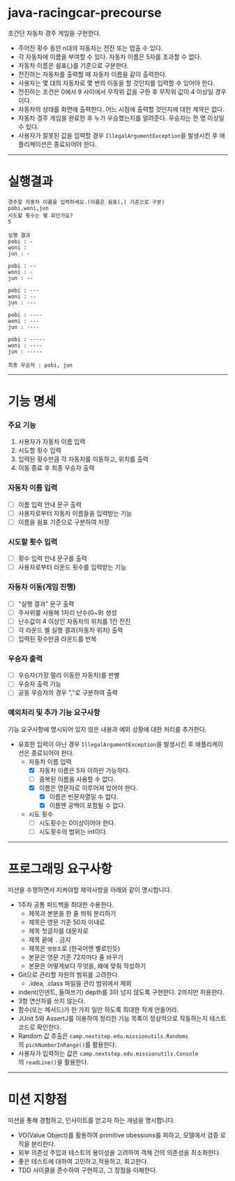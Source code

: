 # java-racingcar-precourse

초간단 자동차 경주 게임을 구현한다.

- 주어진 횟수 동안 n대의 자동차는 전진 또는 멈출 수 있다.
- 각 자동차에 이름을 부여할 수 있다. 자동차 이름은 5자를 초과할 수 없다.
- 자동차 이름은 쉼표(,)를 기준으로 구분한다.
- 전진하는 자동차를 출력할 때 자동차 이름을 같이 출력한다.
- 사용자는 몇 대의 자동차로 몇 번의 이동을 할 것인지를 입력할 수 있어야 한다.
- 전진하는 조건은 0에서 9 사이에서 무작위 값을 구한 후 무작위 값이 4 이상일 경우이다.
- 자동차의 상태를 화면에 출력한다. 어느 시점에 출력할 것인지에 대한 제약은 없다.
- 자동차 경주 게임을 완료한 후 누가 우승했는지를 알려준다. 우승자는 한 명 이상일 수 있다.
- 사용자가 잘못된 값을 입력할 경우 `IllegalArgumentException`을 발생시킨 후 애플리케이션은 종료되어야 한다.
---
# 실행결과
```text
경주할 자동차 이름을 입력하세요.(이름은 쉼표(,) 기준으로 구분)
pobi,woni,jun
시도할 횟수는 몇 회인가요?
5

실행 결과
pobi : -
woni : 
jun : -

pobi : --
woni : -
jun : --

pobi : ---
woni : --
jun : ---

pobi : ----
woni : ---
jun : ----

pobi : -----
woni : ----
jun : -----

최종 우승자 : pobi, jun
```
---
# 기능 명세
### 주요 기능

1. 사용자가 자동차 이름 입력
2. 시도할 횟수 입력
3. 입력된 횟수만큼 각 자동차를 이동하고, 위치를 출력
4. 이동 종료 후 최종 우승자 출력

### 자동차 이름 입력

- [ ]  이름 입력 안내 문구 출력
- [ ]  사용자로부터 자동차 이름들을 입력받는 기능
- [ ]  이름을 쉼표 기준으로 구분하여 저장

### 시도할 횟수 입력

- [ ]  횟수 입력 안내 문구를 출력
- [ ]  사용자로부터 라운드 횟수를 입력받는 기능

### 자동차 이동(게임 진행)

- [ ]  "실행 결과" 문구 출력
- [ ]  주사위를 사용해 1자리 난수(0~9) 생성
- [ ]  난수값이 4 이상인 자동차의 위치를 1칸 전진
- [ ]  각 라운드 별 실행 결과(자동차 위치) 출력
- [ ]  입력된 횟수만큼 라운드를 반복

### 우승자 출력

- [ ]  우승자(가장 멀리 이동한 자동차)를 판별
- [ ]  우승자 출력 기능
  - [ ]  공동 우승자의 경우 ","로 구분하여 출력

### 예외처리 및 추가 기능 요구사항

기능 요구사항에 명시되어 있지 않은 내용과 예외 상황에 대한 처리를 추가한다.
- 유효한 입력이 아닌 경우 `IllegalArgumentException`을 발생시킨 후 애플리케이션은 종료되어야 한다.
  - 자동차 이름 입력
    - [x] 자동차 이름은 5자 이하만 가능하다.
    - [ ] 중복된 이름을 사용할 수 없다.
    - [x] 이름은 영문자로 이루어져 있어야 한다.
      - [x] 이름은 빈문자열일 수 없다.
      - [x] 이름엔 공백이 포함될 수 없다.
  - 시도 횟수
    - [ ] 시도횟수는 0이상이어야 한다.
    - [ ] 시도횟수의 범위는 int이다.

---

# 프로그래밍 요구사항

미션을 수행하면서 지켜야할 제약사항을 아래와 같이 명시합니다.
- 1주차 공통 피드백을 최대한 수용한다.
  - 제목과 본문을 한 줄 띄워 분리하기
  - 제목은 영문 기준 50자 이내로
  - 제목 첫글자를 대문자로
  - 제목 끝에 `.` 금지
  - 제목은 `명령조`로 (한국어엔 별로인듯)
  - 본문은 영문 기준 72자마다 줄 바꾸기
  - 본문은 어떻게보다 무엇을, 왜에 맞춰 작성하기
- Git으로 관리할 자원의 범위를 고려한다.
  - .idea, .class 파일을 관리 범위에서 제외
- indent(인덴트, 들여쓰기) depth를 3이 넘지 않도록 구현한다. 2까지만 허용한다.
- 3항 연산자를 쓰지 않는다.
- 함수(또는 메서드)가 한 가지 일만 하도록 최대한 작게 만들어라.
- JUnit 5와 AssertJ를 이용하여 정리한 기능 목록이 정상적으로 작동하는지 테스트 코드로 확인한다.
- Random 값 추출은 `camp.nextstep.edu.missionutils.Randoms`의 `pickNumberInRange()`를 활용한다.
- 사용자가 입력하는 값은 `camp.nextstep.edu.missionutils.Console`의 `readLine()`을 활용한다.

---

# 미션 지향점

미션을 통해 경험하고, 인사이트를 얻고자 하는 개념을 명시합니다.
- VO(Value Object)를 활용하여 primitive obessions를 피하고, 모델에서 검증 로직을 분리한다.
- 외부 의존성 주입과 테스트의 용이성을 고려하여 객체 간의 의존성을 최소화한다.
- 좋은 테스트에 대하여 고민하고,적용하고, 회고한다. 
- TDD 사이클을 준수하여 구현하고, 그 장점을 이해한다.